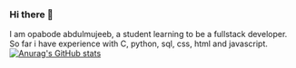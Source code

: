 ### Hi there 👋
I am opabode abdulmujeeb, a student learning to be a fullstack developer. So far i have experience with  C, python, sql, css, html and javascript.
[![Anurag's GitHub stats](https://github-readme-stats.vercel.app/api?username=hemjay07)](https://github.com/anuraghazra/github-readme-stats)
